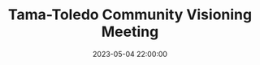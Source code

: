 ---
date: 2023-05-04 22:00:00
dates: 5:00 pm on the 1st Thursday of every month from May 2023 thru Dec 2023
draft: false
durationMinutes: 60
title: Tama-Toledo Community Visioning Meeting
---